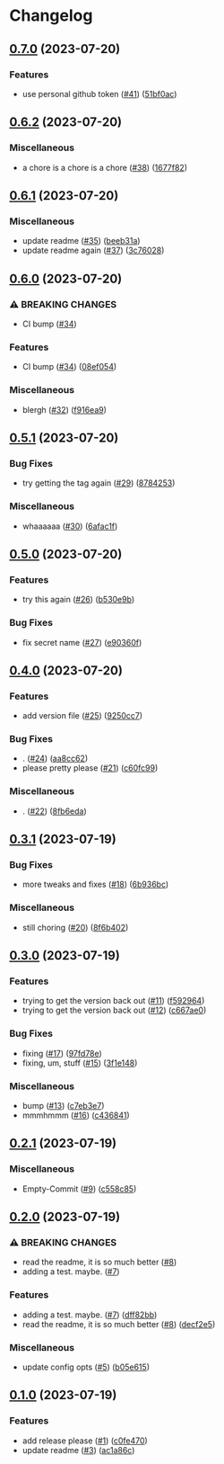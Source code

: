 # Changelog

## [0.7.0](https://github.com/pgautier404/helloworld/compare/v0.6.2...v0.7.0) (2023-07-20)


### Features

* use personal github token ([#41](https://github.com/pgautier404/helloworld/issues/41)) ([51bf0ac](https://github.com/pgautier404/helloworld/commit/51bf0aca5b457a9a3f32b04caccb32e88d86d891))

## [0.6.2](https://github.com/pgautier404/helloworld/compare/v0.6.1...v0.6.2) (2023-07-20)


### Miscellaneous

* a chore is a chore is a chore ([#38](https://github.com/pgautier404/helloworld/issues/38)) ([1677f82](https://github.com/pgautier404/helloworld/commit/1677f826c777c8de0db1d7236a1c516fe883aa5b))

## [0.6.1](https://github.com/pgautier404/helloworld/compare/v0.6.0...v0.6.1) (2023-07-20)


### Miscellaneous

* update readme ([#35](https://github.com/pgautier404/helloworld/issues/35)) ([beeb31a](https://github.com/pgautier404/helloworld/commit/beeb31adb4d4f63ffb6237bd7d2250cdf89307c1))
* update readme again ([#37](https://github.com/pgautier404/helloworld/issues/37)) ([3c76028](https://github.com/pgautier404/helloworld/commit/3c760283ad35018559355641410b818a6de36afd))

## [0.6.0](https://github.com/pgautier404/helloworld/compare/v0.5.1...v0.6.0) (2023-07-20)


### ⚠ BREAKING CHANGES

* CI bump ([#34](https://github.com/pgautier404/helloworld/issues/34))

### Features

* CI bump ([#34](https://github.com/pgautier404/helloworld/issues/34)) ([08ef054](https://github.com/pgautier404/helloworld/commit/08ef054f64923f56d6fbf862f174a56506c1a7c9))


### Miscellaneous

* blergh ([#32](https://github.com/pgautier404/helloworld/issues/32)) ([f916ea9](https://github.com/pgautier404/helloworld/commit/f916ea968929b17621cef4381759b436d267791b))

## [0.5.1](https://github.com/pgautier404/helloworld/compare/v0.5.0...v0.5.1) (2023-07-20)


### Bug Fixes

* try getting the tag again ([#29](https://github.com/pgautier404/helloworld/issues/29)) ([8784253](https://github.com/pgautier404/helloworld/commit/8784253e226f260ff311d0aaf59a42d46d590cc3))


### Miscellaneous

* whaaaaaa ([#30](https://github.com/pgautier404/helloworld/issues/30)) ([6afac1f](https://github.com/pgautier404/helloworld/commit/6afac1f7b9cc8d995ff898227c6c055a72c91bfc))

## [0.5.0](https://github.com/pgautier404/helloworld/compare/v0.4.0...v0.5.0) (2023-07-20)


### Features

* try this again ([#26](https://github.com/pgautier404/helloworld/issues/26)) ([b530e9b](https://github.com/pgautier404/helloworld/commit/b530e9b9c83aefb625679b692677e8ff834579c5))


### Bug Fixes

* fix secret name ([#27](https://github.com/pgautier404/helloworld/issues/27)) ([e90360f](https://github.com/pgautier404/helloworld/commit/e90360fca2e2eca2e29e8fb6c43eb5a788d88325))

## [0.4.0](https://github.com/pgautier404/helloworld/compare/v0.3.1...v0.4.0) (2023-07-20)


### Features

* add version file ([#25](https://github.com/pgautier404/helloworld/issues/25)) ([9250cc7](https://github.com/pgautier404/helloworld/commit/9250cc782a16cf88903d80115186dda462f13832))


### Bug Fixes

* . ([#24](https://github.com/pgautier404/helloworld/issues/24)) ([aa8cc62](https://github.com/pgautier404/helloworld/commit/aa8cc62718e9a818e114d9db4a81f3c6b770cbdf))
* please pretty please ([#21](https://github.com/pgautier404/helloworld/issues/21)) ([c60fc99](https://github.com/pgautier404/helloworld/commit/c60fc997b5769e3bcd81c0f6d9781ff04f309937))


### Miscellaneous

* . ([#22](https://github.com/pgautier404/helloworld/issues/22)) ([8fb6eda](https://github.com/pgautier404/helloworld/commit/8fb6edac5b92193dd37eac6b90bf4dca219e3a1f))

## [0.3.1](https://github.com/pgautier404/helloworld/compare/v0.3.0...v0.3.1) (2023-07-19)


### Bug Fixes

* more tweaks and fixes ([#18](https://github.com/pgautier404/helloworld/issues/18)) ([6b936bc](https://github.com/pgautier404/helloworld/commit/6b936bcaa364393a62a26cb9fbdf37134742e35b))


### Miscellaneous

* still choring ([#20](https://github.com/pgautier404/helloworld/issues/20)) ([8f6b402](https://github.com/pgautier404/helloworld/commit/8f6b40215ada90ff1cc79d90b83938942a5444d9))

## [0.3.0](https://github.com/pgautier404/helloworld/compare/v0.2.1...v0.3.0) (2023-07-19)


### Features

* trying to get the version back out ([#11](https://github.com/pgautier404/helloworld/issues/11)) ([f592964](https://github.com/pgautier404/helloworld/commit/f59296429ee2ae63a08dffe590681a52480cbe53))
* trying to get the version back out ([#12](https://github.com/pgautier404/helloworld/issues/12)) ([c667ae0](https://github.com/pgautier404/helloworld/commit/c667ae0fa78f7409ce4cce612033e299fc3b42d8))


### Bug Fixes

* fixing ([#17](https://github.com/pgautier404/helloworld/issues/17)) ([97fd78e](https://github.com/pgautier404/helloworld/commit/97fd78eae9b3fca02cb36915a4e53817a970406c))
* fixing, um, stuff ([#15](https://github.com/pgautier404/helloworld/issues/15)) ([3f1e148](https://github.com/pgautier404/helloworld/commit/3f1e1481bd0d9f3429c92735b732e240f75f0bd1))


### Miscellaneous

* bump ([#13](https://github.com/pgautier404/helloworld/issues/13)) ([c7eb3e7](https://github.com/pgautier404/helloworld/commit/c7eb3e77ef817441024ef80b87c31f13a63d866e))
* mmmhmmm ([#16](https://github.com/pgautier404/helloworld/issues/16)) ([c436841](https://github.com/pgautier404/helloworld/commit/c436841f9e4bf848ae0e380f488fd0314aa77fd6))

## [0.2.1](https://github.com/pgautier404/helloworld/compare/v0.2.0...v0.2.1) (2023-07-19)


### Miscellaneous

* Empty-Commit ([#9](https://github.com/pgautier404/helloworld/issues/9)) ([c558c85](https://github.com/pgautier404/helloworld/commit/c558c858519e92cbce37467ffcb5fcce8b0013b9))

## [0.2.0](https://github.com/pgautier404/helloworld/compare/v0.1.0...v0.2.0) (2023-07-19)


### ⚠ BREAKING CHANGES

* read the readme, it is so much better ([#8](https://github.com/pgautier404/helloworld/issues/8))
* adding a test. maybe. ([#7](https://github.com/pgautier404/helloworld/issues/7))

### Features

* adding a test. maybe. ([#7](https://github.com/pgautier404/helloworld/issues/7)) ([dff82bb](https://github.com/pgautier404/helloworld/commit/dff82bb3a0a8706a836d678f420a89ec5b875dde))
* read the readme, it is so much better ([#8](https://github.com/pgautier404/helloworld/issues/8)) ([decf2e5](https://github.com/pgautier404/helloworld/commit/decf2e50fa3449d3c809dbb4e2dae93a0930cae5))


### Miscellaneous

* update config opts ([#5](https://github.com/pgautier404/helloworld/issues/5)) ([b05e615](https://github.com/pgautier404/helloworld/commit/b05e6159188e7690e3dc58336f3e846d5a952158))

## [0.1.0](https://github.com/pgautier404/helloworld/compare/v0.0.1...v0.1.0) (2023-07-19)


### Features

* add release please ([#1](https://github.com/pgautier404/helloworld/issues/1)) ([c0fe470](https://github.com/pgautier404/helloworld/commit/c0fe470827d9ab0c2b041461a5c9b0e47f8607fa))
* update readme ([#3](https://github.com/pgautier404/helloworld/issues/3)) ([ac1a86c](https://github.com/pgautier404/helloworld/commit/ac1a86c8fd53cb31e70d317bdb957cb88a168921))
